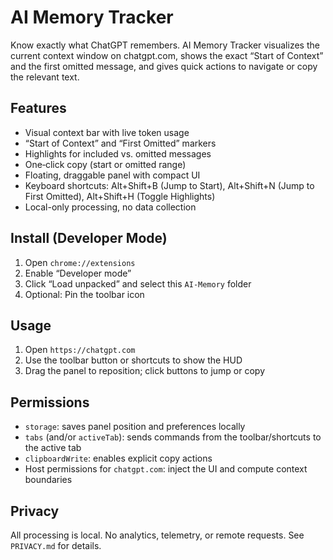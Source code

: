 # AI Memory Tracker

Know exactly what ChatGPT remembers. AI Memory Tracker visualizes the current context window on chatgpt.com, shows the exact “Start of Context” and the first omitted message, and gives quick actions to navigate or copy the relevant text.

## Features

- Visual context bar with live token usage
- “Start of Context” and “First Omitted” markers
- Highlights for included vs. omitted messages
- One‑click copy (start or omitted range)
- Floating, draggable panel with compact UI
- Keyboard shortcuts: Alt+Shift+B (Jump to Start), Alt+Shift+N (Jump to First Omitted), Alt+Shift+H (Toggle Highlights)
- Local-only processing, no data collection

## Install (Developer Mode)

1. Open `chrome://extensions`
2. Enable “Developer mode”
3. Click “Load unpacked” and select this `AI-Memory` folder
4. Optional: Pin the toolbar icon

## Usage

1. Open `https://chatgpt.com`
2. Use the toolbar button or shortcuts to show the HUD
3. Drag the panel to reposition; click buttons to jump or copy

## Permissions

- `storage`: saves panel position and preferences locally
- `tabs` (and/or `activeTab`): sends commands from the toolbar/shortcuts to the active tab
- `clipboardWrite`: enables explicit copy actions
- Host permissions for `chatgpt.com`: inject the UI and compute context boundaries

## Privacy

All processing is local. No analytics, telemetry, or remote requests. See `PRIVACY.md` for details.

